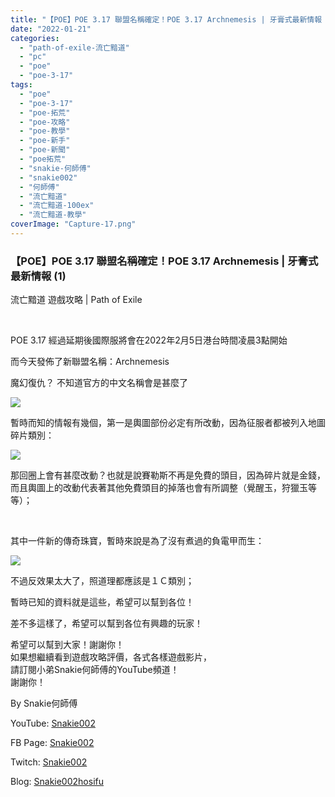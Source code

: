 ```yaml
---
title: "【POE】POE 3.17 聯盟名稱確定！POE 3.17 Archnemesis | 牙膏式最新情報 | 流亡黯道 遊戲攻略 | Path of Exile"
date: "2022-01-21"
categories: 
  - "path-of-exile-流亡黯道"
  - "pc"
  - "poe"
  - "poe-3-17"
tags: 
  - "poe"
  - "poe-3-17"
  - "poe-拓荒"
  - "poe-攻略"
  - "poe-教學"
  - "poe-新手"
  - "poe-新聞"
  - "poe拓荒"
  - "snakie-何師傅"
  - "snakie002"
  - "何師傅"
  - "流亡黯道"
  - "流亡黯道-100ex"
  - "流亡黯道-教學"
coverImage: "Capture-17.png"
---
```


### 【POE】POE 3.17 聯盟名稱確定！POE 3.17 Archnemesis | 牙膏式最新情報 (1)  
流亡黯道 遊戲攻略 | Path of Exile

  
   

  
POE 3.17 經過延期後國際服將會在2022年2月5日港台時間凌晨3點開始  

  
而今天發佈了新聯盟名稱：Archnemesis  

  
魔幻復仇？ 不知道官方的中文名稱會是甚麼了  

  
![](WordPress/Capture-17-1024x568.png)  

  
暫時而知的情報有幾個，第一是輿圖部份必定有所改動，因為征服者都被列入地圖碎片類別：  

  
![](WordPress/MapTab-1024x576.jpg)  

  
那回圈上會有甚麼改動？也就是說賽勒斯不再是免費的頭目，因為碎片就是金錢，  
而且輿圖上的改動代表著其他免費頭目的掉落也會有所調整（覺醒玉，狩獵玉等等）；  

  
   

  
其中一件新的傳奇珠寶，暫時來說是為了沒有煮過的負電甲而生：  

  
![](WordPress/MeldingoftheFlesh-1024x477.jpg)  

  
不過反效果太大了，照道理都應該是１Ｃ類別；  

  
暫時已知的資料就是這些，希望可以幫到各位！  

  
差不多這樣了，希望可以幫到各位有興趣的玩家！  

  
希望可以幫到大家！謝謝你！  
如果想繼續看到遊戲攻略評價，各式各樣遊戲影片，  
請訂閱小弟Snakie何師傅的YouTube頻道！  
謝謝你！  

  
By Snakie何師傅  

  
YouTube: [Snakie002](https://www.youtube.com/channel/UCDOMLG_RBSoqVHK3sIYJeLA)  

  
FB Page: [Snakie002](https://www.facebook.com/Snakie002/)  

  
Twitch: [Snakie002](https://www.twitch.tv/snakie002/)  

  
Blog: [Snakie002hosifu](https://snakie002hosifu.blog/)

